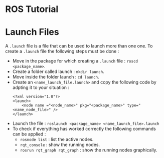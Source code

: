 # ROS Tutorial

# Launch Files
A `.launch` file is a file that can be used to launch more than one one. To create a `.launch` file the following steps must be done :
- Move in the package for which creating a `.launch` file : `roscd <package_name>`.
- Create a folder called launch : `mkdir launch`.
- Move inside the folder launch : `cd launch`.
- Create an `<name_launch_file.launch>` and copy the following code by adpting it to your situation :
    ```
    <?xml version="1.0"?>
    <launch>
        <node name ="<node_name>" pkg="<package_name>" type="<name_node_file>" />
    </launch>
    ```
- Launch the file : `roslaunch <package_name> <name_launch_file>.launch`
- To check if everything has worked correctly the following commands can be applied :
    - `rosnode list` : list the active nodes.
    - `rqt_console` : show the running nodes.
    - `rosrun rqt_graph rqt_graph` : show the running nodes graphically.